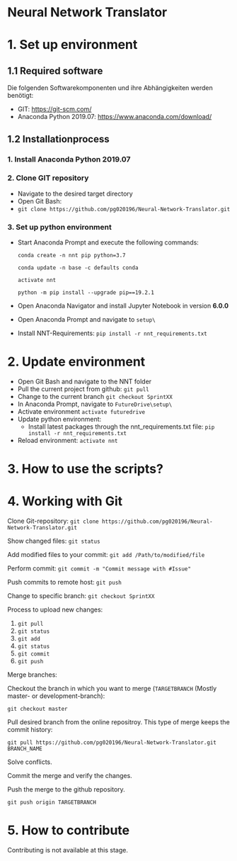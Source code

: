 # Neural Network Translator

# 1. Set up environment

## 1.1 Required software

Die folgenden Softwarekomponenten und ihre Abhängigkeiten werden benötigt:

- GIT: https://git-scm.com/
- Anaconda Python 2019.07: https://www.anaconda.com/download/

## 1.2 Installationprocess

### 1. Install Anaconda Python 2019.07

### 2. Clone GIT repository

- Navigate to the desired target directory
- Open Git Bash:
- `git clone https://github.com/pg020196/Neural-Network-Translator.git`

### 3. Set up python environment

- Start Anaconda Prompt and execute the following commands:

  `conda create -n nnt pip python=3.7`

  `conda update -n base -c defaults conda`

  `activate nnt`

  `python -m pip install --upgrade pip==19.2.1`

- Open Anaconda Navigator and install Jupyter Notebook in version **6.0.0**

- Open Anaconda Prompt and navigate to `setup\` 

- Install NNT-Requirements: `pip install -r nnt_requirements.txt`

# 2. Update environment

- Open Git Bash and navigate to the NNT folder
- Pull the current project from github: `git pull`
- Change to the current branch `git checkout SprintXX`
- In Anaconda Prompt, navigate to `FutureDrive\setup\`
- Activate environment `activate futuredrive`
- Update python environment:
  - Install latest packages through the nnt_requirements.txt file: `pip install -r nnt_requirements.txt`
- Reload environment: `activate nnt`

# 3. How to use the scripts?

# 4. Working with Git

Clone Git-repository: `git clone https://github.com/pg020196/Neural-Network-Translator.git`

Show changed files: `git status`

Add modified files to your commit: `git add /Path/to/modified/file`

Perform commit: `git commit -m "Commit message with #Issue"`

Push commits to remote host: `git push`

Change to specific branch: `git checkout SprintXX`

Process to upload new changes:

1. `git pull`
2. `git status`
3. `git add`
4. `git status`
5. `git commit`
6. `git push`

Merge branches:

Checkout the branch in which you want to merge (`TARGETBRANCH` (Mostly master- or development-branch):

`git checkout master`

Pull desired branch from the online repositroy. This type of merge keeps the commit history:

`git pull https://github.com/pg020196/Neural-Network-Translator.git BRANCH_NAME`

Solve conflicts.

Commit the merge and verify the changes.

Push the merge to the github repository.

`git push origin TARGETBRANCH` 

# 5. How to contribute

Contributing is not available at this stage.